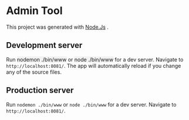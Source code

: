 # Admin Tool

This project was generated with [Node.Js](https://nodejs.org/en/) .

## Development server

Run <span style="background-color:rgba(27,31,35,.05);">nodemon ./bin/www</span> or 
<span style="background-color:rgba(27,31,35,.05);">node ./bin/www</span> for a dev server. Navigate to `http://localhost:8081/`. The app will automatically reload if you change any of the source files.


## Production server

Run `nodemon ./bin/www` or `node ./bin/www` for a dev server. Navigate to `http://localhost:8081/`.



